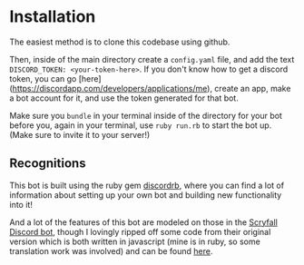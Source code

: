 # Installation
The easiest method is to clone this codebase using github.

Then, inside of the main directory create a `config.yaml` file, and add the text `DISCORD_TOKEN: <your-token-here>`. If you don't know how to get a discord token, you can go [here] (https://discordapp.com/developers/applications/me), create an app, make a bot account for it, and use the token generated for that bot.

Make sure you `bundle` in your terminal inside of the directory for your bot before you, again in your terminal, use `ruby run.rb` to start the bot up. (Make sure to invite it to your server!)

## Recognitions

This bot is built using the ruby gem [discordrb](https://github.com/meew0/discordrb), where you can find a lot of information about setting up your own bot and building new functionality into it!

And a lot of the features of this bot are modeled on those in the [Scryfall Discord bot](https://scryfall.com/bots), though I lovingly ripped off some code from their original version which is both written in javascript (mine is in ruby, so some translation work was involved) and can be found [here](https://github.com/scryfall/servo).
